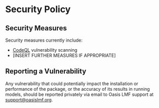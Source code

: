 # Security Policy

## Security Measures

Security measures currently include:

* [CodeQL](https://docs.github.com/en/code-security/code-scanning/introduction-to-code-scanning/about-code-scanning-with-codeql) vulnerability scanning
* [INSERT FURTHER MEASURES IF APPROPRIATE]

## Reporting a Vulnerability

Any vulnerability that could potentially impact the installation or performance of the package, or the accuracy of its results in running models, should be reported privately via email to Oasis LMF support at support@oasislmf.org.
